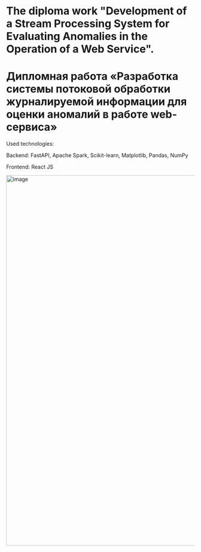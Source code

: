 <h1>The diploma work "Development of a Stream Processing System for Evaluating Anomalies in
the Operation of a Web Service".</h1>

<h1>Дипломная работа «Разработка системы потоковой обработки журналируемой информации для оценки аномалий в работе web-сервиса»</h1>

Used technologies:
<p>Backend: FastAPI, Apache Spark, Scikit-learn, Matplotlib, Pandas, NumPy</p>
<p>Frontend: React JS</p>

<img width="992" alt="image" src="https://github.com/user-attachments/assets/b84f80c2-8fff-47cd-98f2-b8ae9a7602d7">
